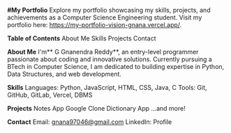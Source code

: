 ******#My Portfolio******
Explore my portfolio showcasing my skills, projects, and achievements as a Computer Science Engineering student. Visit my portfolio here: https://my-portfolio-vision-gnana.vercel.app/.

**Table of Contents**
About Me
Skills
Projects
Contact

**About Me**
I'm** G Gnanendra Reddy**, an entry-level programmer passionate about coding and innovative solutions. Currently pursuing a BTech in Computer Science, I am dedicated to building expertise in Python, Data Structures, and web development.

**Skills**
Languages: Python, JavaScript, HTML, CSS, Java, C
Tools: Git, GitHub, GitLab, Vercel, DBMS

**Projects**
Notes App
Google Clone
Dictionary App
...and more!

**Contact**
Email: gnana97046@gmail.com
LinkedIn: Profile

